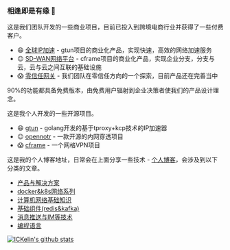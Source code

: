 ### 相逢即是有缘 👋

这是我们团队开发的一些商业项目，目前已投入到跨境电商行业并获得了一些付费客户。

- 😄 [全球IP加速](https://www.beyondnetwork.net/%e5%85%a8%e7%90%83%e5%8a%a0%e9%80%9f/) - gtun项目的商业化产品，实现快速，高效的网络加速服务
- 😉 [SD-WAN网络平台](https://www.beyondnetwork.net/sd-wan%e7%bb%84%e7%bd%91/) - cframe项目的商业化产品，实现企业分支，分支与云，云与云之间互联的基础设施
- 😱 [零信任网关](https://www.beyondnetwork.net/%e9%9b%b6%e4%bf%a1%e4%bb%bb%e7%bd%91%e5%85%b3/) - 我们团队在零信任方向的一个探索，目前产品还在完善当中

90%的功能都具备免费版本，由免费用户辐射到企业决策者使我们的产品设计理念。

这是我个人开发的一些开源项目。
- 😄 [gtun](https://github.com/ICKelin/gtun) - golang开发的基于tproxy+kcp技术的IP加速器
- 😉 [opennotr](https://github.com/ICKelin/opennotr) - 一款开源的内网穿透项目
- 😱 [cframe](https://github.com/ICKelin/cframe) - 一个网格VPN项目

这是我的个人博客地址，日常会在上面分享一些技术 - [个人博客](https://github.com/ICKelin/article)，会涉及到以下分类的文章。

- [产品与解决方案](https://github.com/ICKelin/article#产品与解决方案)
- [docker&k8s网络系列](https://github.com/ICKelin/article#docker&k8s网络)
- [计算机网络基础知识](https://github.com/ICKelin/article#网络基础知识)
- [基础组件(redis&kafka)](https://github.com/ICKelin/article#基础组件)
- [消息推送与IM等技术](https://github.com/ICKelin/article#消息推送与IM)
- [编程语言](https://github.com/ICKelin/article#编程语言)

[![ICKelin's github stats](https://github-readme-stats.vercel.app/api?username=ICKelin&theme=nightowl)](https://github.com/ICKelin)
